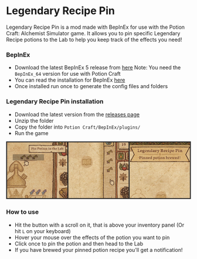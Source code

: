 # Legendary Recipe Pin
Legendary Recipe Pin is a mod made with BepInEx for use with the Potion Craft: Alchemist Simulator game. It allows you to pin specific Legendary Recipe potions to the Lab to help you keep track of the effects you need!


### BepInEx
- Download the latest BepInEx 5 release from [here](https://github.com/BepInEx/BepInEx/releases)
Note: You need the `BepInEx_64` version for use with Potion Craft
- You can read the installation for BepInEx [here](https://docs.bepinex.dev/articles/user_guide/installation/index.html)
- Once installed run once to generate the config files and folders

### Legendary Recipe Pin installation
- Download the latest version from the [releases page](https://github.com/MattDeDuck/LegendaryRecipePin/releases)
- Unzip the folder
- Copy the folder into `Potion Craft/BepInEx/plugins/`
- Run the game

![Preview image](https://github.com/MattDeDuck/LegendaryRecipePin/blob/master/Images/previewimage.png)

### How to use
- Hit the button with a scroll on it, that is above your inventory panel (Or hit `L` on your keyboard)
- Hover your mouse over the effects of the potion you want to pin
- Click once to pin the potion and then head to the Lab
- If you have brewed your pinned potion recipe you'll get a notification!

